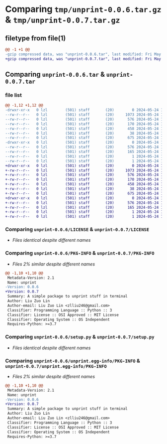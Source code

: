 # Comparing `tmp/unprint-0.0.6.tar.gz` & `tmp/unprint-0.0.7.tar.gz`

## filetype from file(1)

```diff
@@ -1 +1 @@
-gzip compressed data, was "unprint-0.0.6.tar", last modified: Fri May 24 15:31:48 2024, max compression
+gzip compressed data, was "unprint-0.0.7.tar", last modified: Fri May 24 15:43:10 2024, max compression
```

## Comparing `unprint-0.0.6.tar` & `unprint-0.0.7.tar`

### file list

```diff
@@ -1,12 +1,12 @@
-drwxr-xr-x   0 lzl        (501) staff       (20)        0 2024-05-24 15:31:48.234459 unprint-0.0.6/
--rw-r--r--   0 lzl        (501) staff       (20)     1073 2024-05-24 15:30:50.000000 unprint-0.0.6/LICENSE
--rw-r--r--   0 lzl        (501) staff       (20)      576 2024-05-24 15:31:48.234264 unprint-0.0.6/PKG-INFO
--rw-r--r--   0 lzl        (501) staff       (20)      170 2024-05-24 15:30:39.000000 unprint-0.0.6/README.md
--rw-r--r--   0 lzl        (501) staff       (20)      458 2024-05-24 15:30:28.000000 unprint-0.0.6/pyproject.toml
--rw-r--r--   0 lzl        (501) staff       (20)       38 2024-05-24 15:31:48.234503 unprint-0.0.6/setup.cfg
--rw-r--r--   0 lzl        (501) staff       (20)      675 2024-05-24 15:26:08.000000 unprint-0.0.6/setup.py
-drwxr-xr-x   0 lzl        (501) staff       (20)        0 2024-05-24 15:31:48.234088 unprint-0.0.6/unprint.egg-info/
--rw-r--r--   0 lzl        (501) staff       (20)      576 2024-05-24 15:31:48.000000 unprint-0.0.6/unprint.egg-info/PKG-INFO
--rw-r--r--   0 lzl        (501) staff       (20)      165 2024-05-24 15:31:48.000000 unprint-0.0.6/unprint.egg-info/SOURCES.txt
--rw-r--r--   0 lzl        (501) staff       (20)        1 2024-05-24 15:31:48.000000 unprint-0.0.6/unprint.egg-info/dependency_links.txt
--rw-r--r--   0 lzl        (501) staff       (20)        1 2024-05-24 15:31:48.000000 unprint-0.0.6/unprint.egg-info/top_level.txt
+drwxr-xr-x   0 lzl        (501) staff       (20)        0 2024-05-24 15:43:10.615559 unprint-0.0.7/
+-rw-r--r--   0 lzl        (501) staff       (20)     1073 2024-05-24 15:30:50.000000 unprint-0.0.7/LICENSE
+-rw-r--r--   0 lzl        (501) staff       (20)      576 2024-05-24 15:43:10.615364 unprint-0.0.7/PKG-INFO
+-rw-r--r--   0 lzl        (501) staff       (20)      170 2024-05-24 15:30:39.000000 unprint-0.0.7/README.md
+-rw-r--r--   0 lzl        (501) staff       (20)      458 2024-05-24 15:43:08.000000 unprint-0.0.7/pyproject.toml
+-rw-r--r--   0 lzl        (501) staff       (20)       38 2024-05-24 15:43:10.615600 unprint-0.0.7/setup.cfg
+-rw-r--r--   0 lzl        (501) staff       (20)      675 2024-05-24 15:26:08.000000 unprint-0.0.7/setup.py
+drwxr-xr-x   0 lzl        (501) staff       (20)        0 2024-05-24 15:43:10.615160 unprint-0.0.7/unprint.egg-info/
+-rw-r--r--   0 lzl        (501) staff       (20)      576 2024-05-24 15:43:10.000000 unprint-0.0.7/unprint.egg-info/PKG-INFO
+-rw-r--r--   0 lzl        (501) staff       (20)      165 2024-05-24 15:43:10.000000 unprint-0.0.7/unprint.egg-info/SOURCES.txt
+-rw-r--r--   0 lzl        (501) staff       (20)        1 2024-05-24 15:43:10.000000 unprint-0.0.7/unprint.egg-info/dependency_links.txt
+-rw-r--r--   0 lzl        (501) staff       (20)        1 2024-05-24 15:43:10.000000 unprint-0.0.7/unprint.egg-info/top_level.txt
```

### Comparing `unprint-0.0.6/LICENSE` & `unprint-0.0.7/LICENSE`

 * *Files identical despite different names*

### Comparing `unprint-0.0.6/PKG-INFO` & `unprint-0.0.7/PKG-INFO`

 * *Files 2% similar despite different names*

```diff
@@ -1,10 +1,10 @@
 Metadata-Version: 2.1
 Name: unprint
-Version: 0.0.6
+Version: 0.0.7
 Summary: A simple package to unprint stuff in terminal
 Author: Liu Zuo Lin
 Author-email: Liu Zuo Lin <zlliu246@gmail.com>
 Classifier: Programming Language :: Python :: 3
 Classifier: License :: OSI Approved :: MIT License
 Classifier: Operating System :: OS Independent
 Requires-Python: >=3.7
```

### Comparing `unprint-0.0.6/setup.py` & `unprint-0.0.7/setup.py`

 * *Files identical despite different names*

### Comparing `unprint-0.0.6/unprint.egg-info/PKG-INFO` & `unprint-0.0.7/unprint.egg-info/PKG-INFO`

 * *Files 2% similar despite different names*

```diff
@@ -1,10 +1,10 @@
 Metadata-Version: 2.1
 Name: unprint
-Version: 0.0.6
+Version: 0.0.7
 Summary: A simple package to unprint stuff in terminal
 Author: Liu Zuo Lin
 Author-email: Liu Zuo Lin <zlliu246@gmail.com>
 Classifier: Programming Language :: Python :: 3
 Classifier: License :: OSI Approved :: MIT License
 Classifier: Operating System :: OS Independent
 Requires-Python: >=3.7
```


